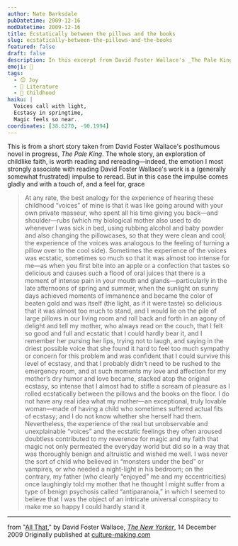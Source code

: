 ```yaml
---
author: Nate Barksdale
pubDatetime: 2009-12-16
modDatetime: 2009-12-16
title: Ecstatically between the pillows and the books
slug: ecstatically-between-the-pillows-and-the-books
featured: false
draft: false
description: In this excerpt from David Foster Wallace's _The Pale King_, the author explores the intertwining of childhood ecstasy and maternal love through evocative imagery and a sense of magic in the everyday.
emoji: 🌈
tags:
  - 😊 Joy
  - 📖 Literature
  - 🌼 Childhood
haiku: |
  Voices call with light,  
  Ecstasy in springtime,  
  Magic feels so near.
coordinates: [38.6270, -90.1994]
---
```


This is from a short story taken from David Foster Wallace's posthumous novel in progress, _The Pale King_. The whole story, an exploration of childlike faith, is worth reading and rereading—indeed, the emotion I most strongly associate with reading David Foster Wallace's work is a (generally somewhat frustrated) impulse to reread. But in this case the impulse comes gladly and with a touch of, and a feel for, grace

> At any rate, the best analogy for the experience of hearing these childhood “voices” of mine is that it was like going around with your own private masseur, who spent all his time giving you back—and shoulder—rubs (which my biological mother also used to do whenever I was sick in bed, using rubbing alcohol and baby powder and also changing the pillowcases, so that they were clean and cool; the experience of the voices was analogous to the feeling of turning a pillow over to the cool side). Sometimes the experience of the voices was ecstatic, sometimes so much so that it was almost too intense for me—as when you first bite into an apple or a confection that tastes so delicious and causes such a flood of oral juices that there is a moment of intense pain in your mouth and glands—particularly in the late afternoons of spring and summer, when the sunlight on sunny days achieved moments of immanence and became the color of beaten gold and was itself (the light, as if it were taste) so delicious that it was almost too much to stand, and I would lie on the pile of large pillows in our living room and roll back and forth in an agony of delight and tell my mother, who always read on the couch, that I felt so good and full and ecstatic that I could hardly bear it, and I remember her pursing her lips, trying not to laugh, and saying in the driest possible voice that she found it hard to feel too much sympathy or concern for this problem and was confident that I could survive this level of ecstasy, and that I probably didn’t need to be rushed to the emergency room, and at such moments my love and affection for my mother’s dry humor and love became, stacked atop the original ecstasy, so intense that I almost had to stifle a scream of pleasure as I rolled ecstatically between the pillows and the books on the floor. I do not have any real idea what my mother—an exceptional, truly lovable woman—made of having a child who sometimes suffered actual fits of ecstasy; and I do not know whether she herself had them. Nevertheless, the experience of the real but unobservable and unexplainable “voices” and the ecstatic feelings they often aroused doubtless contributed to my reverence for magic and my faith that magic not only permeated the everyday world but did so in a way that was thoroughly benign and altruistic and wished me well. I was never the sort of child who believed in “monsters under the bed” or vampires, or who needed a night-light in his bedroom; on the contrary, my father (who clearly “enjoyed” me and my eccentricities) once laughingly told my mother that he thought I might suffer from a type of benign psychosis called “antiparanoia,” in which I seemed to believe that I was the object of an intricate universal conspiracy to make me so happy I could hardly stand it

---

from "[All That](http://www.newyorker.com/fiction/features/2009/12/14/091214fi_fiction_wallace?currentPage=all)," by David Foster Wallace, [_The New Yorker_](http://www.newyorker.com/fiction/features/2009/12/14/091214fi_fiction_wallace?currentPage=all), 14 December 2009 Originally published at [culture-making.com](http://www.culture-making.com)
